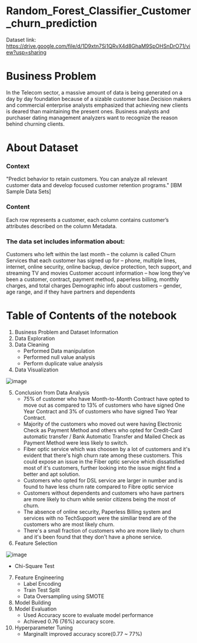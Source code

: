 # Random_Forest_Classifier_Customer_churn_prediction

Dataset link: https://drive.google.com/file/d/1D9xtn7Si1QRvX4d8GhaM9SpOHSnDrO71/view?usp=sharing

# Business Problem
In the Telecom sector, a massive amount of data is being generated on a day by day foundation because of a sizable customer base.Decision makers and commercial enterprise analysts emphasized that achieving new clients is deared than maintaining the present ones. Business analysts and purchaser dating management analyzers want to recognize the reason behind churning clients.

# About Dataset
### Context
"Predict behavior to retain customers. You can analyze all relevant customer data and develop focused customer retention programs." [IBM Sample Data Sets]

### Content
Each row represents a customer, each column contains customer’s attributes described on the column Metadata.

### The data set includes information about:
Customers who left within the last month – the column is called Churn
Services that each customer has signed up for – phone, multiple lines, internet, online security, online backup, device protection, tech support, and streaming TV and movies
Customer account information – how long they’ve been a customer, contract, payment method, paperless billing, monthly charges, and total charges
Demographic info about customers – gender, age range, and if they have partners and dependents

# Table of Contents of the notebook
1. Business Problem and Dataset Information
2. Data Exploration
3. Data Cleaning
   * Performed Data manipulation
   * Performed null value analysis
   * Perform duplicate value analysis
4. Data Visualization
   
![image](https://github.com/user-attachments/assets/0462050a-93f3-4eb1-b481-91d8201dde69)

  
5. Conclusion from Data Analysis
   * 75% of customer who have Month-to-Month Contract have opted to move out as compared to 13% of customers who have signed One Year Contract and 3% of customers who have signed Two Year Contract.
   * Majority of the customers who moved out were having Electronic Check as Payment Method and others who opted for Credit-Card automatic transfer / Bank Automatic Transfer and Mailed Check as Payment Method were less likely to switch.
   * Fiber optic service which was choosen by a lot of customers and it's evident that there's high churn rate among these customers. This could expose an issue in the Fiber optic service which dissatisfied most of it's customers, further looking into the issue might find a better and apt solution.
   * Customers who opted for DSL service are larger in number and is found to have less churn rate compared to Fibre optic service
   * Customers without dependents and customers who have partners are more likely to churn while senior citizens being the most of churn.
   * The absence of online security, Paperless Billing system and services with no TechSupport were the similiar trend are of the customers who are most likely churn.
   * There's a small fraction of customers who are more likely to churn and it's been found that they don't have a phone service.
6. Feature Selection

![image](https://github.com/user-attachments/assets/783550d1-6097-4aac-8e51-35022e35b33f)
 
   * Chi-Square Test
     
     
7. Feature Engineering
   * Label Encoding
   * Train Test Split
   * Data Oversampling using SMOTE
8. Model Building
9. Model Evaluation
    * Used Accuracy score to evaluate model performance
    * Achieved 0.76 (76%) accuracy score.
11. Hyperparameter Tuning
    * Marginallt improved accuracy score(0.77 ~ 77%)
